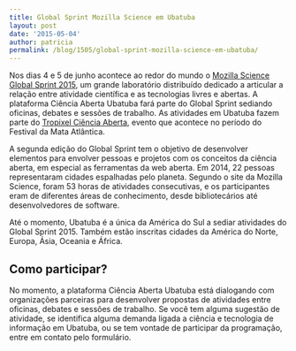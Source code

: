 ```yaml
---
title: Global Sprint Mozilla Science em Ubatuba
layout: post
date: '2015-05-04'
author: patricia
permalink: /blog/1505/global-sprint-mozilla-science-em-ubatuba/
---
```


Nos dias 4 e 5 de junho acontece ao redor do mundo o [Mozilla Science Global Sprint 2015](http://www.mozillascience.org/global-sprint-2015 "http://www.mozillascience.org/global-sprint-2015"), um grande laboratório distribuído dedicado a articular a relação entre atividade científica e as tecnologias livres e abertas. A plataforma Ciência Aberta Ubatuba fará parte do Global Sprint sediando oficinas, debates e sessões de trabalho. As atividades em Ubatuba fazem parte do [Tropixel Ciência Aberta](http://tropixel.ubalab.org/pt-br/15-ciencia-aberta "http://tropixel.ubalab.org/pt-br/15-ciencia-aberta"), evento que acontece no período do Festival da Mata Atlântica.

A segunda edição do Global Sprint tem o objetivo de desenvolver elementos para envolver pessoas e projetos com os conceitos da ciência aberta, em especial as ferramentas da web aberta. Em 2014, 22 pessoas representaram cidades espalhadas pelo planeta. Segundo o site da Mozilla Science, foram 53 horas de atividades consecutivas, e os participantes eram de diferentes áreas de conhecimento, desde bibliotecários até desenvolvedores de software.

Até o momento, Ubatuba é a única da América do Sul a sediar atividades do Global Sprint 2015. Também estão inscritas cidades da América do Norte, Europa, Ásia, Oceania e África.

## **Como participar?**

No momento, a plataforma Ciência Aberta Ubatuba está dialogando com organizações parceiras para desenvolver propostas de atividades entre oficinas, debates e sessões de trabalho. Se você tem alguma sugestão de atividade, se identifica alguma demanda ligada a ciência e tecnologia de informação em Ubatuba, ou se tem vontade de participar da programação, entre em contato pelo formulário.